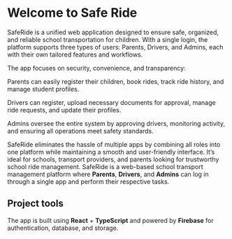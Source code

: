 # Welcome to Safe Ride

SafeRide is a unified web application designed to ensure safe, organized, and reliable school transportation for children.
With a single login, the platform supports three types of users: Parents, Drivers, and Admins, each with their own tailored features and workflows.

The app focuses on security, convenience, and transparency:

Parents can easily register their children, book rides, track ride history, and manage student profiles.

Drivers can register, upload necessary documents for approval, manage ride requests, and update their profiles.

Admins oversee the entire system by approving drivers, monitoring activity, and ensuring all operations meet safety standards.

SafeRide eliminates the hassle of multiple apps by combining all roles into one platform while maintaining a smooth and user-friendly interface.
It’s ideal for schools, transport providers, and parents looking for trustworthy school ride management.
SafeRide is a web-based school transport management platform where **Parents**, **Drivers**, and **Admins** can log in through a single app and perform their respective tasks.  

## Project tools

The app is built using **React** + **TypeScript** and powered by **Firebase** for authentication, database, and storage.

